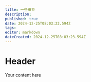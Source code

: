 ```yaml
---
title: 一些细节
description: 
published: true
date: 2024-12-25T08:03:23.594Z
tags: 
editor: markdown
dateCreated: 2024-12-25T08:03:23.594Z
---
```


# Header
Your content here